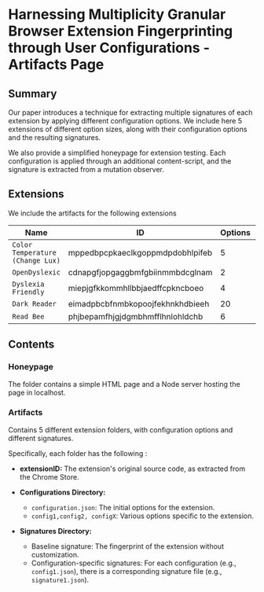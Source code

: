 # Harnessing Multiplicity Granular Browser Extension Fingerprinting through User Configurations - Artifacts Page


## Summary

Our paper introduces a technique for extracting multiple signatures of each extension by applying different configuration options. We include here 5 extensions of different option sizes, along with their configuration options and the resulting signatures.

We also provide a simplified honeypage for extension testing. Each configuration is applied through an additional content-script, and the signature is extracted from a mutation observer.

## Extensions

We include the artifacts for the following extensions

| Name                               | ID                                | Options | Users |
|------------------------------------|-----------------------------------|---------|-------|
| `Color Temperature (Change Lux)`   | mppedbpcpkaeclkgoppmdpdobhlpifeb  | 5       | 5K |
| `OpenDyslexic`                     | cdnapgfjopgaggbmfgbiinmmbdcglnam  | 2       | 700K |
| `Dyslexia Friendly `                     | miepjgfkkommhllbbjaedffcpkncboeo  | 4       | 10K |
| `Dark Reader `                     | eimadpbcbfnmbkopoojfekhnkhdbieeh  | 20       | 5M |
| `Read Bee `                     | phjbepamfhjgjdgmbhmfflhnlohldchb  | 6       | 500K |






## Contents

### Honeypage

The folder contains a simple HTML page and a Node server hosting the page in localhost.

### Artifacts

Contains 5 different extension folders, with configuration options and different signatures.

Specifically, each folder has the following : 

- **extensionID:** The extension's original source code, as extracted from the Chrome  Store.

- **Configurations Directory:**
  - `configuration.json`: The initial options for the extension.
  - `config1,config2, configX`: Various  options  specific to the extension.

- **Signatures Directory:**
  - Baseline signature: The fingerprint of the extension without customization.
  - Configuration-specific signatures: For each configuration (e.g., `config1.json`), there is a corresponding signature file (e.g., `signature1.json`).

